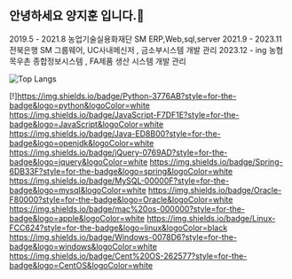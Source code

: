 ## 안녕하세요 양지훈 입니다.👋
2019.5 - 2021.8 농업기술실용화재단 SM  ERP,Web,sql,server 
2021.9 - 2023.11  전북은행 SM  그룹웨어, UC사내메신저 , 금소부시스템 개발 관리 
2023.12 - ing  농협목우촌 종합정보시스템 , FA제품 생산 시스템 개발 관리 

![Top Langs](https://github-readme-stats.vercel.app/api/top-langs/?username=Jihun22)


[!]https://img.shields.io/badge/Python-3776AB?style=for-the-badge&logo=python&logoColor=white
https://img.shields.io/badge/JavaScript-F7DF1E?style=for-the-badge&logo=JavaScript&logoColor=white
https://img.shields.io/badge/Java-ED8B00?style=for-the-badge&logo=openjdk&logoColor=white
 https://img.shields.io/badge/jQuery-0769AD?style=for-the-badge&logo=jquery&logoColor=white
 https://img.shields.io/badge/Spring-6DB33F?style=for-the-badge&logo=spring&logoColor=white
 https://img.shields.io/badge/MySQL-00000F?style=for-the-badge&logo=mysql&logoColor=white
 https://img.shields.io/badge/Oracle-F80000?style=for-the-badge&logo=Oracle&logoColor=white
 https://img.shields.io/badge/mac%20os-000000?style=for-the-badge&logo=apple&logoColor=white
 https://img.shields.io/badge/Linux-FCC624?style=for-the-badge&logo=linux&logoColor=black
 	https://img.shields.io/badge/Windows-0078D6?style=for-the-badge&logo=windows&logoColor=white
  	https://img.shields.io/badge/Cent%20OS-262577?style=for-the-badge&logo=CentOS&logoColor=white
<!--
**Jihun22/Jihun22** is a ✨ _special_ ✨ repository because its `README.md` (this file) appears on your GitHub profile.

Here are some ideas to get you started:

- 🔭 I’m currently working on ...
- 🌱 I’m currently learning ...
- 👯 I’m looking to collaborate on ...
- 🤔 I’m looking for help with ...
- 💬 Ask me about ...
- 📫 How to reach me: ...
- 😄 Pronouns: ...
- ⚡ Fun fact: ...
-->
